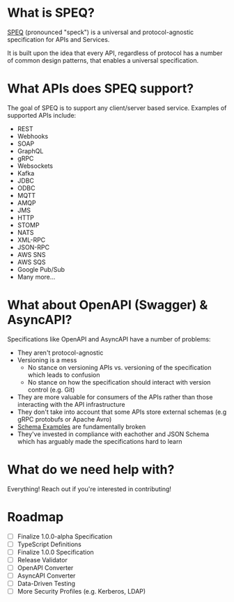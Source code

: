 # What is SPEQ?
[SPEQ](https://speq.dev) (pronounced "speck") is a universal and protocol-agnostic specification for APIs and Services.

It is built upon the idea that every API, regardless of protocol has a number of common design patterns, that enables a universal specification.

# What APIs does SPEQ support?
The goal of SPEQ is to support any client/server based service. Examples of supported APIs include:

- REST
- Webhooks
- SOAP
- GraphQL
- gRPC
- Websockets
- Kafka
- JDBC
- ODBC
- MQTT
- AMQP
- JMS
- HTTP
- STOMP
- NATS
- XML-RPC
- JSON-RPC
- AWS SNS
- AWS SQS
- Google Pub/Sub
- Many more...

# What about OpenAPI (Swagger) & AsyncAPI?
Specifications like OpenAPI and AsyncAPI have a number of problems:
- They aren't protocol-agnostic
- Versioning is a mess
  - No stance on versioning APIs vs. versioning of the specification which leads to confusion
  - No stance on how the specification should interact with version control (e.g. Git)
- They are more valuable for consumers of the APIs rather than those interacting with the API infrastructure
- They don't take into account that some APIs store external schemas (e.g gRPC protobufs or Apache Avro)
- [Schema Examples](https://phil.tech/2020/openapi-examples/) are fundamentally broken
- They've invested in compliance with eachother and JSON Schema which has arguably made the specifications hard to learn

# What do we need help with?
Everything! Reach out if you're interested in contributing!

# Roadmap
- [ ] Finalize 1.0.0-alpha Specification
- [ ] TypeScript Definitions
- [ ] Finalize 1.0.0 Specification
- [ ] Release Validator
- [ ] OpenAPI Converter
- [ ] AsyncAPI Converter
- [ ] Data-Driven Testing
- [ ] More Security Profiles (e.g. Kerberos, LDAP)
